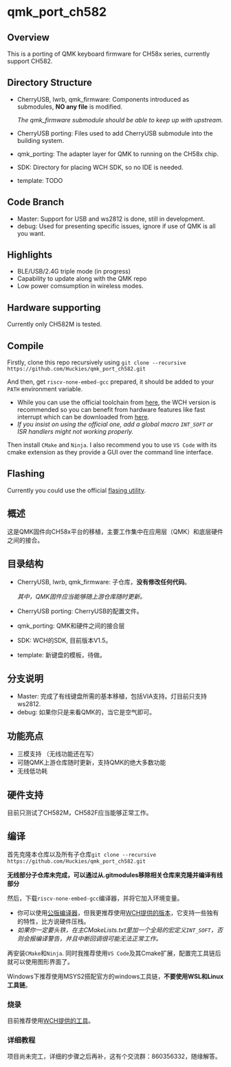 # qmk_port_ch582

## Overview

This is a porting of QMK keyboard firmware for CH58x series, currently support CH582.

## Directory Structure

- CherryUSB, lwrb, qmk_firmware: Components introduced as submodules, **NO any file** is modified. 

  *The qmk_firmware submodule should be able to keep up with upstream.*
- CherryUSB porting: Files used to add CherryUSB submodule into the building system.
- qmk_porting: The adapter layer for QMK to running on the CH58x chip.
- SDK: Directory for placing WCH SDK, so no IDE is needed.
- template: TODO

## Code Branch

- Master: Support for USB and ws2812 is done, still in development.
- debug: Used for presenting specific issues, ignore if use of QMK is all you want.

## Highlights

- BLE/USB/2.4G triple mode (in progress)
- Capability to update along with the QMK repo
- Low power comsumption in wireless modes.

## Hardware supporting

Currently only CH582M is tested.

## Compile

Firstly, clone this repo recursively using `git clone --recursive https://github.com/Huckies/qmk_port_ch582.git`

And then, get `riscv-none-embed-gcc` prepared, it should be added to your `PATH` environment variable. 

- While you can use the official toolchain from [here](https://github.com/riscv-collab/riscv-gnu-toolchain), the WCH version is recommended so you can benefit from hardware features like fast interrupt which can be downloaded from [here](http://www.mounriver.com/download).
- *If you insist on using the official one, add a global macro `INT_SOFT` or ISR handlers might not working properly.*

Then install `CMake` and `Ninja`. I also recommend you to use `VS Code` with its cmake extension as they provide a GUI over the command line interface.

## Flashing

Currently you could use the official [flasing utility](http://www.wch.cn/downloads/WCHISPTool_Setup_exe.html).

## 概述

这是QMK固件向CH58x平台的移植，主要工作集中在应用层（QMK）和底层硬件之间的接合。

## 目录结构

- CherryUSB, lwrb, qmk_firmware: 子仓库，**没有修改任何代码**。

  *其中，QMK固件应当能够随上游仓库随时更新。*
- CherryUSB porting: CherryUSB的配置文件。
- qmk_porting: QMK和硬件之间的接合层
- SDK: WCH的SDK, 目前版本V1.5。
- template: 新键盘的模板，待做。

## 分支说明

- Master: 完成了有线键盘所需的基本移植，包括VIA支持。灯目前只支持ws2812.
- debug: 如果你只是来看QMK的，当它是空气即可。

## 功能亮点

- 三模支持 （无线功能还在写）
- 可随QMK上游仓库随时更新，支持QMK的绝大多数功能
- 无线低功耗

## 硬件支持

目前只测试了CH582M，CH582F应当能够正常工作。

## 编译

首先克隆本仓库以及所有子仓库`git clone --recursive https://github.com/Huckies/qmk_port_ch582.git`

**无线部分子仓库未完成，可以通过从.gitmodules移除相关仓库来克隆并编译有线部分**

然后，下载`riscv-none-embed-gcc`编译器，并将它加入环境变量。
- 你可以使用[公版编译器](https://github.com/riscv-collab/riscv-gnu-toolchain)，但我更推荐使用[WCH提供的版本](http://www.mounriver.com/download)，它支持一些独有的特性，比方说硬件压栈。
- *如果你一定要头铁，在主CMakeLists.txt里加一个全局的宏定义`INT_SOFT`，否则会报编译警告，并且中断回调很可能无法正常工作。*

再安装`CMake`和`Ninja`. 同时我推荐使用`VS Code`及其Cmake扩展，配置完工具链后就可以使用图形界面了。

Windows下推荐使用MSYS2搭配官方的windows工具链，**不要使用WSL和Linux工具链**。

### 烧录

目前推荐使用[WCH提供的工具](http://www.wch.cn/downloads/WCHISPTool_Setup_exe.html)。

### 详细教程

项目尚未完工，详细的步骤之后再补，这有个交流群：860356332，随缘解答。
